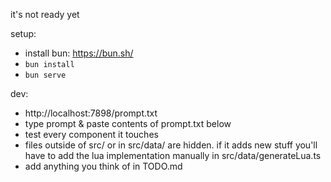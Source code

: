 it's not ready yet

setup:
- install bun: https://bun.sh/
- `bun install`
- `bun serve`

dev:
- http://localhost:7898/prompt.txt
- type prompt & paste contents of prompt.txt below
- test every component it touches
- files outside of src/ or in src/data/ are hidden. if it adds new stuff you'll
  have to add the lua implementation manually in src/data/generateLua.ts
- add anything you think of in TODO.md